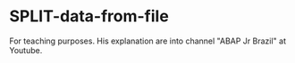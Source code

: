 SPLIT-data-from-file
====================

For teaching purposes. His explanation are into channel "ABAP Jr Brazil" at Youtube.
